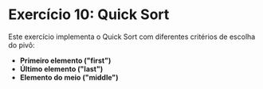 # Exercício 10: Quick Sort

Este exercício implementa o Quick Sort com diferentes critérios de escolha do pivô:
- **Primeiro elemento ("first")**
- **Último elemento ("last")**
- **Elemento do meio ("middle")**

